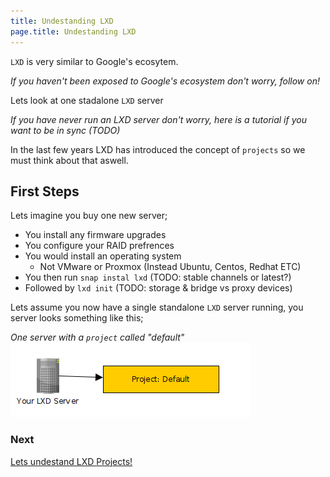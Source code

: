 ```yaml
---
title: Undestanding LXD
page.title: Undestanding LXD
---
```


`LXD` is very similar to Google's ecosytem.

*If you haven't been exposed to Google's ecosystem don't worry, follow on!*

Lets look at one stadalone `LXD` server

*If you have never run an LXD server don't worry, here is a tutorial if you want to be in sync (TODO)*

In the last few years LXD has introduced the concept of `projects` so
we must think about that aswell.

## First Steps

Lets imagine you buy one new server;

 - You install any firmware upgrades
 - You configure your RAID prefrences
 - You would install an operating system
   - Not VMware or Proxmox (Instead Ubuntu, Centos, Redhat ETC)
 - You then run `snap instal lxd` (TODO: stable channels or latest?)
 - Followed by `lxd init` (TODO: storage & bridge vs proxy devices)

Lets assume you now have a single standalone `LXD` server running, you server
looks something like this;

*One server with a `project` called "default"*
<img src="_pics/1.png">

### Next
[Lets undestand LXD Projects!](undestanding_projects.html)
